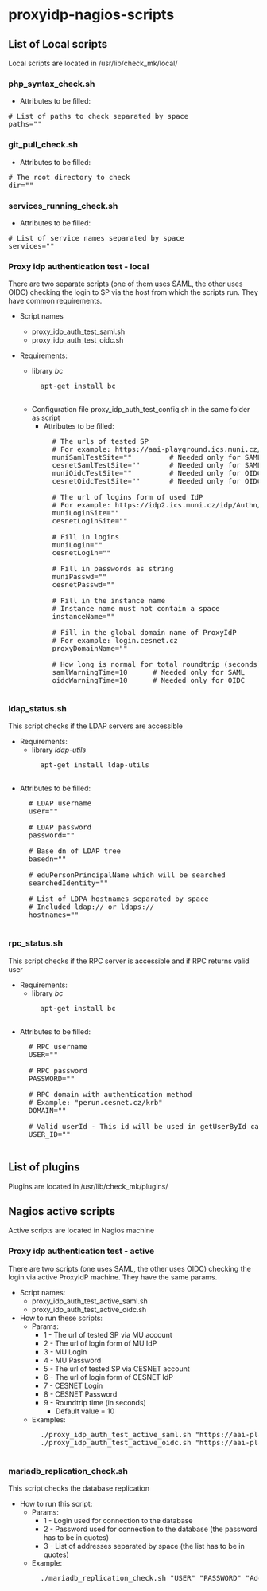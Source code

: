 # proxyidp-nagios-scripts

## List of Local scripts
Local scripts are located in /usr/lib/check_mk/local/

###  php_syntax_check.sh
* Attributes to be filled:
<pre>
# List of paths to check separated by space
paths=""
</pre>

###  git_pull_check.sh
* Attributes to be filled:
<pre>
# The root directory to check
dir=""
</pre>

### services_running_check.sh
* Attributes to be filled:
<pre>
# List of service names separated by space
services=""
</pre>

### Proxy idp authentication test - local
There are two separate scripts (one of them uses SAML, the other uses OIDC) checking the login to SP via the host from which the scripts run. They have common requirements.
* Script names
    * proxy_idp_auth_test_saml.sh
    * proxy_idp_auth_test_oidc.sh

* Requirements:
    * library *bc*
        <pre>
        apt-get install bc
        </pre>
    * Configuration file proxy_idp_auth_test_config.sh in the same folder as script
        * Attributes to be filled:
            <pre>
            # The urls of tested SP
            # For example: https://aai-playground.ics.muni.cz/simplesaml/nagios_check.php?proxy_idp=cesnet&authentication=muni
            muniSamlTestSite=""         # Needed only for SAML
            cesnetSamlTestSite=""       # Needed only for SAML
            muniOidcTestSite=""         # Needed only for OIDC
            cesnetOidcTestSite=""       # Needed only for OIDC

            # The url of logins form of used IdP
            # For example: https://idp2.ics.muni.cz/idp/Authn/UserPassword
            muniLoginSite=""
            cesnetLoginSite=""

            # Fill in logins
            muniLogin=""
            cesnetLogin=""

            # Fill in passwords as string
            muniPasswd=""
            cesnetPasswd=""

            # Fill in the instance name
            # Instance name must not contain a space
            instanceName=""

            # Fill in the global domain name of ProxyIdP
            # For example: login.cesnet.cz
            proxyDomainName=""
            
            # How long is normal for total roundtrip (seconds)
            samlWarningTime=10      # Needed only for SAML
            oidcWarningTime=10      # Needed only for OIDC
            </pre>

### ldap_status.sh
This script checks if the LDAP servers are accessible

* Requirements:
    * library *ldap-utils*
        <pre>
        apt-get install ldap-utils
        </pre>
* Attributes to be filled:
    <pre>
    # LDAP username
    user=""

    # LDAP password
    password=""

    # Base dn of LDAP tree
    basedn=""

    # eduPersonPrincipalName which will be searched
    searchedIdentity=""

    # List of LDPA hostnames separated by space
    # Included ldap:// or ldaps://
    hostnames=""
    </pre>

### rpc_status.sh
This script checks if the RPC server is accessible and if RPC returns valid user

* Requirements:
    * library *bc*
        <pre>
        apt-get install bc
        </pre>
* Attributes to be filled:
    <pre>
    # RPC username
    USER=""

    # RPC password
    PASSWORD=""

    # RPC domain with authentication method
    # Example: "perun.cesnet.cz/krb"
    DOMAIN=""

    # Valid userId - This id will be used in getUserById call
    USER_ID=""
    </pre>



## List of plugins
Plugins are located in /usr/lib/check_mk/plugins/

## Nagios active scripts
Active scripts are located in Nagios machine

### Proxy idp authentication test - active
There are two scripts (one uses SAML, the other uses OIDC) checking the login via active ProxyIdP machine. They have the same params.
* Script names:
    * proxy_idp_auth_test_active_saml.sh
    * proxy_idp_auth_test_active_oidc.sh
* How to run these scripts:
    * Params:
        * 1 - The url of tested SP via MU account
        * 2 - The url of login form of MU IdP
        * 3 - MU Login
        * 4 - MU Password
        * 5 - The url of tested SP via CESNET account
        * 6 - The url of login form of CESNET IdP
        * 7 - CESNET Login
        * 8 - CESNET Password
        * 9 - Roundtrip time (in seconds)
            - Default value = 10
    * Examples:
        <pre>
        ./proxy_idp_auth_test_active_saml.sh "https://aai-playground.ics.muni.cz/simplesaml/nagios_check.php?proxy_idp=cesnet&authenticate=muni" "https://idp2.ics.muni.cz/idp/Authn/UserPassword" "login" "passwd" "https://aai-playground.ics.muni.cz/simplesaml/nagios_check.php?proxy_idp=cesnet&authenticate=cesnet" "https://idp2.ics.muni.cz/idp/Authn/UserPassword" "login" "passwd" 10
        ./proxy_idp_auth_test_active_oidc.sh "https://aai-playground.ics.muni.cz/simplesaml/nagios_check.php?proxy_idp=cesnet&authenticate=muni" "https://idp2.ics.muni.cz/idp/Authn/UserPassword" "login" "passwd" "https://aai-playground.ics.muni.cz/simplesaml/nagios_check.php?proxy_idp=cesnet&authenticate=cesnet" "https://idp2.ics.muni.cz/idp/Authn/UserPassword" "login" "passwd" 10
        </pre>

### mariadb_replication_check.sh
This script checks the database replication

* How to run this script:
    * Params:
        * 1 - Login used for connection to the database
        * 2 - Password used for connection to the database (the password has to be in quotes)
        * 3 - List of addresses separated by space (the list has to be in quotes)
    * Example:
        <pre>
        ./mariadb_replication_check.sh "USER" "PASSWORD" "Address1 Address2 Address3"
        </pre>
